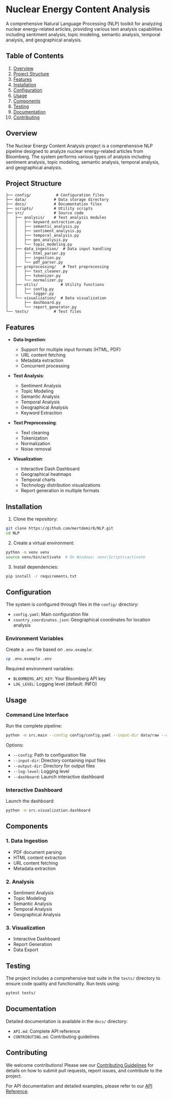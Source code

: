 # Nuclear Energy Content Analysis

A comprehensive Natural Language Processing (NLP) toolkit for analyzing nuclear energy-related articles, providing various text analysis capabilities including sentiment analysis, topic modeling, semantic analysis, temporal analysis, and geographical analysis.

## Table of Contents
1. [Overview](#overview)
2. [Project Structure](#project-structure)
3. [Features](#features)
4. [Installation](#installation)
5. [Configuration](#configuration)
6. [Usage](#usage)
7. [Components](#components)
8. [Testing](#testing)
9. [Documentation](#documentation)
10. [Contributing](#contributing)

## Overview

The Nuclear Energy Content Analysis project is a comprehensive NLP pipeline designed to analyze nuclear energy-related articles from Bloomberg. The system performs various types of analysis including sentiment analysis, topic modeling, semantic analysis, temporal analysis, and geographical analysis.

## Project Structure

```
├── config/           # Configuration files
├── data/            # Data storage directory
├── docs/            # Documentation files
├── scripts/         # Utility scripts
├── src/             # Source code
│   ├── analysis/    # Text analysis modules
│   │   ├── keyword_extraction.py
│   │   ├── semantic_analysis.py
│   │   ├── sentiment_analysis.py
│   │   ├── temporal_analysis.py
│   │   ├── geo_analysis.py
│   │   └── topic_modeling.py
│   ├── data_ingestion/  # Data input handling
│   │   ├── html_parser.py
│   │   ├── ingestion.py
│   │   └── pdf_parser.py
│   ├── preprocessing/   # Text preprocessing
│   │   ├── text_cleaner.py
│   │   ├── tokenizer.py
│   │   └── normalizer.py
│   ├── utils/          # Utility functions
│   │   ├── config.py
│   │   └── logger.py
│   └── visualization/  # Data visualization
│       ├── dashboard.py
│       └── report_generator.py
└── tests/           # Test files
```

## Features

- **Data Ingestion**: 
  - Support for multiple input formats (HTML, PDF)
  - URL content fetching
  - Metadata extraction
  - Concurrent processing

- **Text Analysis**:
  - Sentiment Analysis
  - Topic Modeling
  - Semantic Analysis
  - Temporal Analysis
  - Geographical Analysis
  - Keyword Extraction

- **Text Preprocessing**: 
  - Text cleaning
  - Tokenization
  - Normalization
  - Noise removal

- **Visualization**: 
  - Interactive Dash Dashboard
  - Geographical heatmaps
  - Temporal charts
  - Technology distribution visualizations
  - Report generation in multiple formats

## Installation

1. Clone the repository:
```bash
git clone https://github.com/mertdemir0/NLP.git
cd NLP
```

2. Create a virtual environment:
```bash
python -m venv venv
source venv/bin/activate  # On Windows: venv\Scripts\activate
```

3. Install dependencies:
```bash
pip install -r requirements.txt
```

## Configuration

The system is configured through files in the `config/` directory:

- `config.yaml`: Main configuration file
- `country_coordinates.json`: Geographical coordinates for location analysis

### Environment Variables

Create a `.env` file based on `.env.example`:
```bash
cp .env.example .env
```

Required environment variables:
- `BLOOMBERG_API_KEY`: Your Bloomberg API key
- `LOG_LEVEL`: Logging level (default: INFO)

## Usage

### Command Line Interface

Run the complete pipeline:
```bash
python -m src.main --config config/config.yaml --input-dir data/raw --output-dir output --dashboard
```

Options:
- `--config`: Path to configuration file
- `--input-dir`: Directory containing input files
- `--output-dir`: Directory for output files
- `--log-level`: Logging level
- `--dashboard`: Launch interactive dashboard

### Interactive Dashboard

Launch the dashboard:
```bash
python -m src.visualization.dashboard
```

## Components

### 1. Data Ingestion
- PDF document parsing
- HTML content extraction
- URL content fetching
- Metadata extraction

### 2. Analysis
- Sentiment Analysis
- Topic Modeling
- Semantic Analysis
- Temporal Analysis
- Geographical Analysis

### 3. Visualization
- Interactive Dashboard
- Report Generation
- Data Export

## Testing

The project includes a comprehensive test suite in the `tests/` directory to ensure code quality and functionality. Run tests using:

```bash
pytest tests/
```

## Documentation

Detailed documentation is available in the `docs/` directory:
- `API.md`: Complete API reference
- `CONTRIBUTING.md`: Contributing guidelines

## Contributing

We welcome contributions! Please see our [Contributing Guidelines](docs/CONTRIBUTING.md) for details on how to submit pull requests, report issues, and contribute to the project.

For API documentation and detailed examples, please refer to our [API Reference](docs/API.md).
